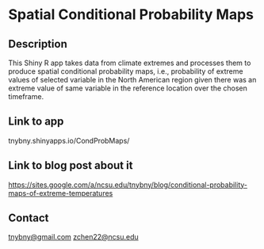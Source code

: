 # Spatial Conditional Probability Maps

## Description

This Shiny R app takes data from climate extremes and processes them to produce spatial conditional probability maps, i.e., probability of extreme values of selected variable in the North American region given there was an extreme value of same variable in the reference location over the chosen timeframe.

## Link to app

tnybny.shinyapps.io/CondProbMaps/

## Link to blog post about it

https://sites.google.com/a/ncsu.edu/tnybny/blog/conditional-probability-maps-of-extreme-temperatures
 
## Contact

tnybny@gmail.com
zchen22@ncsu.edu
